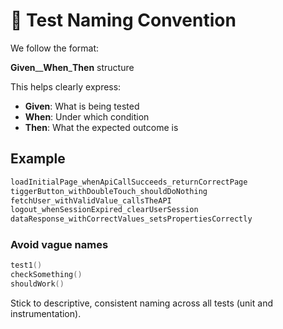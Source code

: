 # 🧪 Test Naming Convention

We follow the format:

**Given**__**When**_**Then** structure

This helps clearly express:

- **Given**: What is being tested
- **When**: Under which condition
- **Then**: What the expected outcome is

## Example

```kotlin
loadInitialPage_whenApiCallSucceeds_returnCorrectPage
tiggerButton_withDoubleTouch_shouldDoNothing
fetchUser_withValidValue_callsTheAPI
logout_whenSessionExpired_clearUserSession
dataResponse_withCorrectValues_setsPropertiesCorrectly
```

### Avoid vague names

```kotlin
test1()
checkSomething()
shouldWork()
```

Stick to descriptive, consistent naming across all tests (unit and instrumentation).
